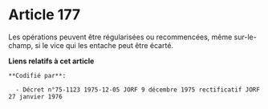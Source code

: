 # Article 177

Les opérations peuvent être régularisées ou recommencées, même sur-le-champ, si le vice qui les entache peut être écarté.

**Liens relatifs à cet article**

	**Codifié par**:

	  - Décret n°75-1123 1975-12-05 JORF 9 décembre 1975 rectificatif JORF 27 janvier 1976
